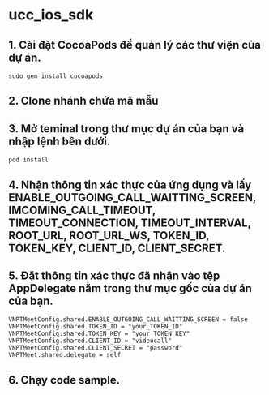 # ucc_ios_sdk
## 1. Cài đặt CocoaPods để quản lý các thư viện của dự án.

  ```
  sudo gem install cocoapods
  ```

## 2. Clone nhánh chứa mã mẫu

## 3. Mở teminal trong thư mục dự án của bạn và nhập lệnh bên dưới.

  ```
  pod install
  ```

## 4. Nhận thông tin xác thực của ứng dụng và lấy ENABLE_OUTGOING_CALL_WAITTING_SCREEN, IMCOMING_CALL_TIMEOUT, TIMEOUT_CONNECTION, TIMEOUT_INTERVAL, ROOT_URL, ROOT_URL_WS, TOKEN_ID, TOKEN_KEY, CLIENT_ID, CLIENT_SECRET.

## 5. Đặt thông tin xác thực đã nhận vào tệp AppDelegate nằm trong thư mục gốc của dự án của bạn.

  ```
  VNPTMeetConfig.shared.ENABLE_OUTGOING_CALL_WAITTING_SCREEN = false
  VNPTMeetConfig.shared.TOKEN_ID = "your_TOKEN_ID"
  VNPTMeetConfig.shared.TOKEN_KEY = "your_TOKEN_KEY"
  VNPTMeetConfig.shared.CLIENT_ID = "videocall"
  VNPTMeetConfig.shared.CLIENT_SECRET = "password"
  VNPTMeet.shared.delegate = self
  ```

## 6. Chạy code sample.

